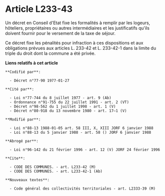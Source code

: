 # Article L233-43

Un décret en Conseil d'Etat fixe les formalités à remplir par les logeurs, hôteliers, propriétaires ou autres intermédiaires
et les justificatifs qu'ils doivent fournir pour le versement de la taxe de séjour.

Ce décret fixe les pénalités pour infraction à ces dispositions et aux obligations prévues aux articles L. 233-42 et L.
233-42-1 dans la limite du triple du droit dont la commune a été privée.

**Liens relatifs à cet article**

	**Codifié par**:

	  - Décret n°77-90 1977-01-27

	**Cité par**:

	  - Loi n°77-744 du 8 juillet 1977 - art. 9 (Ab)
	  - Ordonnance n°91-755 du 22 juillet 1991 - art. 2 (VT)
	  - Décret n°98-562 du 1 juillet 1998 - art. 1 (V)
	  - Décret n°80-918 du 13 novembre 1980 - art. 17–1 (V)

	**Modifié par**:

	  - Loi n°88-13 1988-01-05 art. 58 III, X, XIII JORF 6 janvier 1988
	  - Loi n°88-13 du 5 janvier 1988 - art. 58 () JORF 6 janvier 1988

	**Abrogé par**:

	  - Loi n°96-142 du 21 février 1996 - art. 12 (V) JORF 24 février 1996

	**Cite**:

	  - CODE DES COMMUNES. - art. L233-42 (M)
	  - CODE DES COMMUNES. - art. L233-42-1 (Ab)

	**Nouveaux textes**:

	  - Code général des collectivités territoriales - art. L2333-39 (M)
